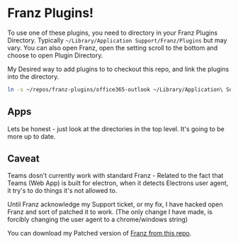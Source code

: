 # Franz Plugins!

To use one of these plugins, you need to directory in your Franz Plugins Directory. Typically `~/Library/Application Support/Franz/Plugins` but may vary. You can also open Franz, open the setting scroll to the bottom and choose to open Plugin Directory.

My Desired way to add plugins to to checkout this repo, and link the plugins into the directory.

```bash
ln -s ~/repos/franz-plugins/office365-outlook ~/Library/Application\ Support/Franz/Plugins
```

## Apps
Lets be honest - just look at the directories in the top level. It's going to be more up to date. 

## Caveat
Teams dosn't currently work with standard Franz - Related to the fact that Teams (Web App) is built for electron, when it detects Electrons user agent, it try's to do things it's not allowed to.

Until Franz acknowledge my Support ticket, or my fix, I have hacked open Franz and sort of patched it to work. (The only change I have made, is forcibly changing the user agent to a chrome/windows string)

You can download my Patched version of [Franz from this repo](Franz.app.zip).